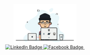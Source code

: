 <div id="header" align="center">
  <img src="./coding.gif" width="200"/>
  
  <div id="badges">
  <a href="https://www.linkedin.com/in/gnuh932">
    <img src="https://img.shields.io/badge/LinkedIn-blue?style=for-the-badge&logo=linkedin&logoColor=white" alt="LinkedIn Badge"/>
  </a>
  <a href="https://www.facebook.com/gnuh202">
    <img src="https://img.shields.io/badge/facebook-blue?style=for-the-badge&logo=facebook&logoColor=white" alt="Facebook Badge"/>
  </a>
  <img src="https://komarev.com/ghpvc/?username=gnuh202&style=flat-square&color=blue" alt=""/>
  </img>
  </div>




